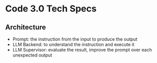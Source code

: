 # Code 3.0 Tech Specs

## Architecture
- Prompt: the instruction from the input to produce the output
- LLM Backend: to understand the instruction and execute it
- LLM Supervisor: evaluate the result, improve the prompt over each unexpected output

